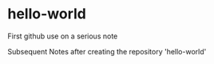 # hello-world
First github use on a serious note

Subsequent Notes after creating the repository 'hello-world'
